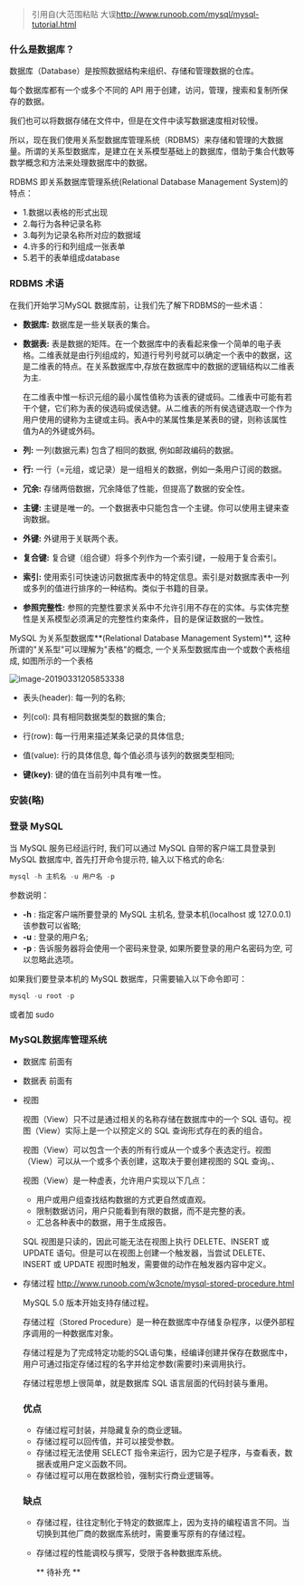 > 引用自(大范围粘贴 大误<http://www.runoob.com/mysql/mysql-tutorial.html>

### 什么是数据库？

数据库（Database）是按照数据结构来组织、存储和管理数据的仓库。

每个数据库都有一个或多个不同的 API 用于创建，访问，管理，搜索和复制所保存的数据。

我们也可以将数据存储在文件中，但是在文件中读写数据速度相对较慢。

所以，现在我们使用关系型数据库管理系统（RDBMS）来存储和管理的大数据量。所谓的关系型数据库，是建立在关系模型基础上的数据库，借助于集合代数等数学概念和方法来处理数据库中的数据。

RDBMS 即关系数据库管理系统(Relational Database Management System)的特点：

- 1.数据以表格的形式出现
- 2.每行为各种记录名称
- 3.每列为记录名称所对应的数据域
- 4.许多的行和列组成一张表单
- 5.若干的表单组成database

### RDBMS 术语

在我们开始学习MySQL 数据库前，让我们先了解下RDBMS的一些术语：



- **数据库:** 数据库是一些关联表的集合。

- **数据表:** 表是数据的矩阵。在一个数据库中的表看起来像一个简单的电子表格。二维表就是由行列组成的，知道行号列号就可以确定一个表中的数据，这是二维表的特点。在关系数据库中,存放在数据库中的数据的逻辑结构以二维表为主.

  在二维表中惟一标识元组的最小属性值称为该表的键或码。二维表中可能有若干个健，它们称为表的侯选码或侯选健。从二维表的所有侯选键选取一个作为用户使用的键称为主键或主码。表A中的某属性集是某表B的键，则称该属性值为A的外键或外码。

- **列:** 一列(数据元素) 包含了相同的数据, 例如邮政编码的数据。

- **行:** 一行（=元组，或记录）是一组相关的数据，例如一条用户订阅的数据。

- **冗余:** 存储两倍数据，冗余降低了性能，但提高了数据的安全性。

- **主键:** 主键是唯一的。一个数据表中只能包含一个主键。你可以使用主键来查询数据。

- **外键:** 外键用于关联两个表。

- **复合键:** 复合键（组合键）将多个列作为一个索引键，一般用于复合索引。

- **索引:** 使用索引可快速访问数据库表中的特定信息。索引是对数据库表中一列或多列的值进行排序的一种结构。类似于书籍的目录。

- **参照完整性:** 参照的完整性要求关系中不允许引用不存在的实体。与实体完整性是关系模型必须满足的完整性约束条件，目的是保证数据的一致性。

MySQL 为关系型数据库**(Relational Database Management System)**, 这种所谓的"关系型"可以理解为"表格"的概念, 一个关系型数据库由一个或数个表格组成, 如图所示的一个表格

![image-20190331205853338](https://github.com/voidspiral/Datawhale/blob/master/mysql/img/image-20190331205853338.png)

- 表头(header): 每一列的名称;

- 列(col): 具有相同数据类型的数据的集合;

- 行(row): 每一行用来描述某条记录的具体信息;

- 值(value): 行的具体信息, 每个值必须与该列的数据类型相同;

- **键(key)**: 键的值在当前列中具有唯一性。

  

### 安装(略)

### 登录 MySQL

当 MySQL 服务已经运行时, 我们可以通过 MySQL 自带的客户端工具登录到 MySQL 数据库中, 首先打开命令提示符, 输入以下格式的命名:

```sql
mysql -h 主机名 -u 用户名 -p
```

参数说明：

- **-h** : 指定客户端所要登录的 MySQL 主机名, 登录本机(localhost 或 127.0.0.1)该参数可以省略;
- **-u** : 登录的用户名;
- **-p** : 告诉服务器将会使用一个密码来登录, 如果所要登录的用户名密码为空, 可以忽略此选项。

如果我们要登录本机的 MySQL 数据库，只需要输入以下命令即可：

```sql
mysql -u root -p
```

或者加 sudo

### MySQL数据库管理系统

- 数据库 前面有

- 数据表 前面有

- 视图

  视图（View）只不过是通过相关的名称存储在数据库中的一个 SQL 语句。视图（View）实际上是一个以预定义的 SQL 查询形式存在的表的组合。

  视图（View）可以包含一个表的所有行或从一个或多个表选定行。视图（View）可以从一个或多个表创建，这取决于要创建视图的 SQL 查询。、

  视图（View）是一种虚表，允许用户实现以下几点：

  - 用户或用户组查找结构数据的方式更自然或直观。
  - 限制数据访问，用户只能看到有限的数据，而不是完整的表。
  - 汇总各种表中的数据，用于生成报告。

  SQL 视图是只读的，因此可能无法在视图上执行 DELETE、INSERT 或 UPDATE 语句。但是可以在视图上创建一个触发器，当尝试 DELETE、INSERT 或 UPDATE 视图时触发，需要做的动作在触发器内容中定义。

- 存储过程  <http://www.runoob.com/w3cnote/mysql-stored-procedure.html>

  MySQL 5.0 版本开始支持存储过程。

  存储过程（Stored Procedure）是一种在数据库中存储复杂程序，以便外部程序调用的一种数据库对象。

  存储过程是为了完成特定功能的SQL语句集，经编译创建并保存在数据库中，用户可通过指定存储过程的名字并给定参数(需要时)来调用执行。

  存储过程思想上很简单，就是数据库 SQL 语言层面的代码封装与重用。

  ### 优点

  - 存储过程可封装，并隐藏复杂的商业逻辑。
  - 存储过程可以回传值，并可以接受参数。
  - 存储过程无法使用 SELECT 指令来运行，因为它是子程序，与查看表，数据表或用户定义函数不同。
  - 存储过程可以用在数据检验，强制实行商业逻辑等。

  ### 缺点

  - 存储过程，往往定制化于特定的数据库上，因为支持的编程语言不同。当切换到其他厂商的数据库系统时，需要重写原有的存储过程。

  - 存储过程的性能调校与撰写，受限于各种数据库系统。

    ** 待补充 **

    